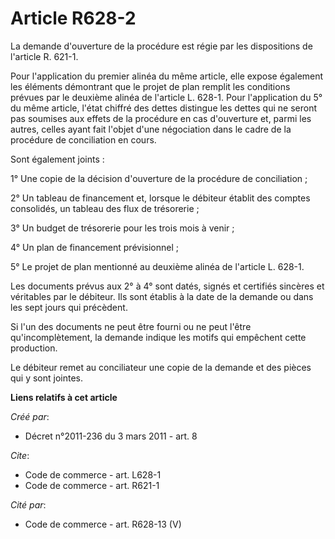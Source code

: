 # Article R628-2

La demande d'ouverture de la procédure est régie par les dispositions de l'article R. 621-1. 

Pour l'application du premier alinéa du même article, elle expose également les éléments démontrant que le projet de plan
remplit les conditions prévues par le deuxième alinéa de l'article L. 628-1. Pour l'application du 5° du même article, l'état
chiffré des dettes distingue les dettes qui ne seront pas soumises aux effets de la procédure en cas d'ouverture et, parmi
les autres, celles ayant fait l'objet d'une négociation dans le cadre de la procédure de conciliation en cours. 

Sont également joints : 

1° Une copie de la décision d'ouverture de la procédure de conciliation ; 

2° Un tableau de financement et, lorsque le débiteur établit des comptes consolidés, un tableau des flux de trésorerie ; 

3° Un budget de trésorerie pour les trois mois à venir ; 

4° Un plan de financement prévisionnel ; 

5° Le projet de plan mentionné au deuxième alinéa de l'article L. 628-1. 

Les documents prévus aux 2° à 4° sont datés, signés et certifiés sincères et véritables par le débiteur. Ils sont établis à
la date de la demande ou dans les sept jours qui précèdent. 

Si l'un des documents ne peut être fourni ou ne peut l'être qu'incomplètement, la demande indique les motifs qui empêchent
cette production. 

Le débiteur remet au conciliateur une copie de la demande et des pièces qui y sont jointes.

**Liens relatifs à cet article**

_Créé par_:

  - Décret n°2011-236 du 3 mars 2011 - art. 8

_Cite_:

  - Code de commerce - art. L628-1
  - Code de commerce - art. R621-1

_Cité par_:

  - Code de commerce - art. R628-13 (V)
